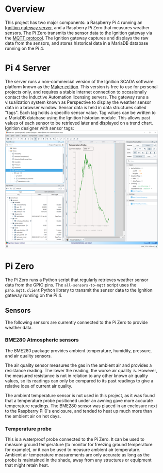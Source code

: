 # Overview
This project has two major components: a Raspberry Pi 4 running an [Ignition gateway server](https://inductiveautomation.com), and a Raspberry Pi Zero that measures weather sensors. The Pi Zero transmits the sensor data to the Ignition gateway via the [MQTT protocol](https://docs.chariot.io). The Ignition gateway captures and displays the raw data from the sensors, and stores historical data in a MariaDB database running on the Pi 4.

# Pi 4 Server
The server runs a non-commercial version of the Ignition SCADA software platform known as the [Maker edition](https://docs.inductiveautomation.com/display/DOC81/Ignition+Maker+Edition). This version is free to use for personal projects only, and requires a stable Internet connection to occasionally contact the Inductive Automation licensing servers. The gateway runs a visualization system known as Perspective to display the weather sensor data in a browser window. Sensor data is held in data structures called "tags". Each tag holds a specific sensor value. Tag values can be written to a MariaDB database using the Ignition historian module. This allows past values of each sensor to be retrieved later and displayed on a trend chart.
Ignition designer with sensor tags:
![Ignition designer screenshot](/ignition-gateway/perspective-screenshots/designer.png)

# Pi Zero
The Pi Zero runs a Python script that regularly retrieves weather sensor data from the GPIO pins. The `all-sensors-to-mqtt` script uses the `paho.mqtt.client` Python library to transmit the sensor data to the Ignition gateway running on the Pi 4.

## Sensors
The following sensors are currently connected to the Pi Zero to provide weather data.

### BME280 Atmospheric sensors
The BME280 package provides ambient temperature, humidity, pressure, and air quality sensors. 

The air quality sensor measures the gas in the ambient air and provides a resistance reading. The lower the reading, the worse air quality is. However, the measured resistance is not in relation to any other known air quality values, so its readings can only be compared to its past readings to give a relative idea of current air quality.

The ambient temperature sensor is not used in this project, as it was found that a temperature probe positioned under an awning gave more accurate temperature readings. The BME280 sensor was placed in an enclosure next to the Raspberry Pi 0's enclosure, and tended to heat up much more than the ambient air on hot days.

### Temperature probe
This is a waterproof probe connected to the Pi Zero. It can be used to measure ground temperature (to monitor for freezing ground temperature for example), or it can be used to measure ambient air temperature. Ambient air temperature measurements are only accurate as long as the probe is maintained in the shade, away from any structures or equipment that might retain heat.
